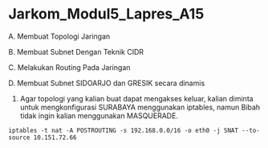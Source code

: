 # Jarkom_Modul5_Lapres_A15

A. Membuat Topologi Jaringan

B. Membuat Subnet Dengan Teknik CIDR

C. Melakukan Routing Pada Jaringan

D. Membuat Subnet SIDOARJO dan GRESIK secara dinamis 



1. Agar topologi yang kalian buat dapat mengakses keluar, kalian diminta untuk mengkonfigurasi
SURABAYA menggunakan iptables, namun Bibah tidak ingin kalian menggunakan
MASQUERADE.

```iptables -t nat -A POSTROUTING -s 192.168.0.0/16 -o eth0 -j SNAT --to-source 10.151.72.66```

